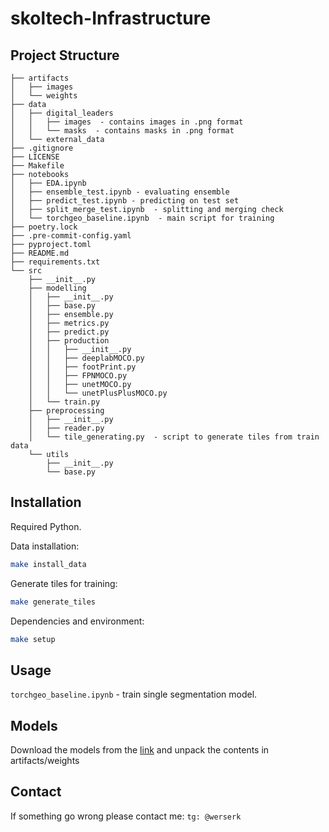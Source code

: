 # skoltech-Infrastructure

## Project Structure

```
├── artifacts
│   ├── images
│   └── weights
├── data
│   ├── digital_leaders
│   │   ├── images  - contains images in .png format
│   │   └── masks  - contains masks in .png format
│   └── external_data
├── .gitignore
├── LICENSE
├── Makefile
├── notebooks
│   ├── EDA.ipynb
│   ├── ensemble_test.ipynb - evaluating ensemble
│   ├── predict_test.ipynb - predicting on test set
│   ├── split_merge_test.ipynb  - splitting and merging check
│   └── torchgeo_baseline.ipynb  - main script for training
├── poetry.lock
├── .pre-commit-config.yaml
├── pyproject.toml
├── README.md
├── requirements.txt
└── src
    ├── __init__.py
    ├── modelling
    │   ├── __init__.py
    │   ├── base.py
    │   ├── ensemble.py
    │   ├── metrics.py
    │   ├── predict.py
    │   ├── production
    │   │   ├── __init__.py
    │   │   ├── deeplabMOCO.py
    │   │   ├── footPrint.py
    │   │   ├── FPNMOCO.py
    │   │   ├── unetMOCO.py
    │   │   └── unetPlusPlusMOCO.py
    │   └── train.py
    ├── preprocessing
    │   ├── __init__.py
    │   ├── reader.py
    │   └── tile_generating.py  - script to generate tiles from train data
    └── utils
        ├── __init__.py
        └── base.py
```

## Installation

Required Python.

Data installation:

```bash
make install_data
```

Generate tiles for training:

```bash
make generate_tiles
```

Dependencies and environment:

```bash
make setup
```

## Usage

`torchgeo_baseline.ipynb` - train single segmentation model.


## Models
Download the models from the [link](https://drive.google.com/drive/folders/1zZGYV1oMxy29YY54r_pP9HmrDF7OSH5V?usp=drive_link) and unpack the contents in artifacts/weights

## Contact
If something go wrong please contact me:
`tg: @werserk`
